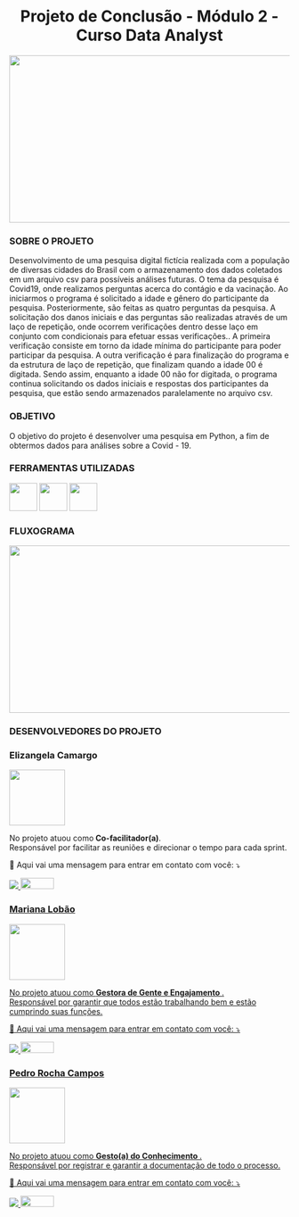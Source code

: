 
# <center>Projeto de Conclusão -  Módulo 2 - Curso Data Analyst</center>

<img src="https://www.resilia.com.br/wp-content/uploads/2021/08/logo.png" width="1000" height="300" />

### SOBRE O PROJETO
Desenvolvimento de uma pesquisa digital fictícia realizada com a população de diversas cidades do Brasil com o armazenamento dos dados coletados em um arquivo csv para possíveis análises futuras. O tema da pesquisa é Covid19, onde realizamos perguntas acerca do contágio e da vacinação. Ao iniciarmos o programa é solicitado a idade e gênero do participante da pesquisa. Posteriormente, são feitas as quatro perguntas da pesquisa. A solicitação dos danos iniciais e das perguntas são realizadas através de um laço de repetição, onde ocorrem verificações dentro desse laço em conjunto com condicionais para efetuar essas verificações.. A primeira verificação consiste em torno da idade mínima do participante para poder participar da pesquisa. A outra verificação é para finalização do programa e da estrutura de laço de repetição, que finalizam quando a idade 00 é digitada. Sendo assim, enquanto a idade 00 não for digitada, o programa continua solicitando os dados iniciais e respostas dos participantes da pesquisa, que estão sendo armazenados paralelamente no arquivo csv.

### OBJETIVO
O objetivo do projeto é desenvolver uma pesquisa em Python, a fim de obtermos dados para análises sobre a Covid - 19.


### FERRAMENTAS UTILIZADAS
<img src="https://user-images.githubusercontent.com/40433498/174687677-f42a2f52-1b0f-4f8d-ba9d-316e6d019c5f.png" width="50" height="50" /> <img src="https://user-images.githubusercontent.com/40433498/174687676-5d40a2fe-4b62-4fa1-a1fe-20737a1878f8.png" width="50" height="50" /> <img src="https://user-images.githubusercontent.com/40433498/174687678-7ea56222-a00e-4886-a63d-d4214221f8ca.jpg" width="50" height="50" />
### FLUXOGRAMA
<img src="https://user-images.githubusercontent.com/40433498/181656227-21b0fd46-f016-42cc-b556-455e2a284f4a.png" width="1000" height="300" />

### DESENVOLVEDORES DO PROJETO

### Elizangela Camargo
<img src="https://user-images.githubusercontent.com/40433498/174670820-6b28fdd7-b343-430f-87a9-76e63ad32265.jpg" width="100" height="100" />
<p align="left">
  
  
<p align="left"> 
  No projeto atuou como<strong> Co-facilitador(a)</strong>.<br>
  Responsável por facilitar as reuniões e direcionar o tempo para cada sprint.</p>
<p align="left">
  💌 Aqui vai uma mensagem para entrar em contato com você: ⤵️
</p>
<p align="left">
  <a href="#" alt="Linkedin">
  <a href="https://www.linkedin.com/in/elizangela-camargo-3ab908144/" target="_blank"> <img src="https://img.shields.io/badge/-Linkedin-0e76a8?style=flat-square&logo=Linkedin&logoColor=white"/> 

  <a href="#" alt="Github">
     <a href="https://https://github.com/elizangela-camargo/" target="_blank"> <img src="https://img.shields.io/badge/GitHub-100000?style=for-the-badge&logo=github&logoColor=white"width="60" height="20"/>
</p>  
  

### Mariana Lobão
<img src="https://user-images.githubusercontent.com/40433498/180755691-21f1171d-cf0f-43ba-936c-80498612aee1.png" width="100" height="100" />
<p align="left">
  
  
<p align="left"> 
   No projeto atuou como <strong> Gestora de Gente e Engajamento </strong>.<br>
   Responsável por garantir que todos estão trabalhando bem e estão cumprindo suas funções.
</p>
<p align="left">
  💌 Aqui vai uma mensagem para entrar em contato com você: ⤵️
</p>

  
 <p align="left">
  <a href="#" alt="Linkedin">
  <a href="https://www.linkedin.com/in/mariana-lobão-1544830/" target="_blank"> <img src="https://img.shields.io/badge/-Linkedin-0e76a8?style=flat-square&logo=Linkedin&logoColor=white"/> 

  <a href="#" alt="Github">
     <a href="https://github.com/MarianaLobao/MarianaLobao" target="_blank"> <img src="https://img.shields.io/badge/GitHub-100000?style=for-the-badge&logo=github&logoColor=white"width="60" height="20"/>
</p>  
  
    


### Pedro Rocha Campos 
<img src="https://user-images.githubusercontent.com/40433498/180755032-e6a821eb-31ba-4a35-8f3d-af3acfedf06e.png" width="100" height="100" />
<p align="left">
  
  
<p align="left"> 
  No projeto atuou como <strong> Gesto(a) do Conhecimento  </strong>.<br>
  Responsável por registrar e garantir a documentação de todo o processo.
</p>

<p align="left">
  💌 Aqui vai uma mensagem para entrar em contato com você: ⤵️
</p>

<p align="left">

  <a href="#" alt="Linkedin">
  <a href="https://www.linkedin.com/in/pedrorcampos/" target="_blank"> <img src="https://img.shields.io/badge/-Linkedin-0e76a8?style=flat-square&logo=Linkedin&logoColor=white"/> 

  <a href="#" alt="Github">
     <a href="https://github.com/pedrorcm" target="_blank"> <img src="https://img.shields.io/badge/GitHub-100000?style=for-the-badge&logo=github&logoColor=white"width="60" height="20"/>
</p>  
  
